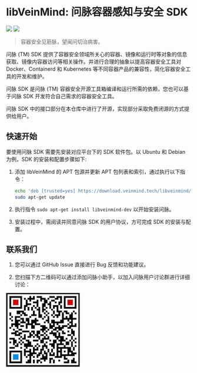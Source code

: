# libVeinMind: 问脉容器感知与安全 SDK

<p>
  <img src="https://img.shields.io/github/release/chaitin/libveinmind.svg" />
  <img src="https://img.shields.io/github/release-date/chaitin/libveinmind.svg?color=blue&label=update" />
</p>

> 容器安全见筋脉，望闻问切治病害。

问脉 (TM) SDK 提供了容器安全领域所关心的容器、镜像和运行时等对象的信息获取、镜像内容器访问等相关操作。并进行合理的抽象以提高容器安全工具对 Docker、Containerd 和 Kubernetes 等不同容器产品的兼容性，简化容器安全工具的开发和维护。

问脉 SDK 是问脉 (TM) 容器安全开源工具箱编译和运行所需的依赖，您也可以基于问脉 SDK 开发符合自己需求的容器安全工具。

问脉 SDK 中的接口部分在本仓库中进行了开源，实现部分采取免费闭源的方式提供给用户。

## 快速开始

要使用问脉 SDK 需要先安装对应平台下的 SDK 软件包。以 Ubuntu 和 Debian 为例，SDK 的安装和配置步骤如下:

1. 添加 libVeinMind 的 APT 包源并更新 APT 包列表和索引，通过执行以下指令：

    ```bash
    echo 'deb [trusted=yes] https://download.veinmind.tech/libveinmind/ ./' | sudo tee /etc/apt/sources.list.d/libveinmind.list
    sudo apt-get update
    ```

2. 执行指令 `sudo apt-get install libveinmind-dev` 以开始安装问脉。

3. 安装过程中，需阅读并同意问脉 SDK 的用户协议，方可完成 SDK 的安装与配置。

## 联系我们

1. 您可以通过 GitHub Issue 直接进行 Bug 反馈和功能建议。

2. 您扫描下方二维码可以通过添加问脉小助手，以加入问脉用户讨论群进行详细讨论：

![](docs/veinmind-group-qrcode.jpg)
